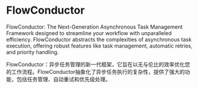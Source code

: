 # FlowConductor
FlowConductor: The Next-Generation Asynchronous Task Management Framework designed to streamline your workflow with unparalleled efficiency. FlowConductor abstracts the complexities of asynchronous task execution, offering robust features like task management, automatic retries, and priority handling.

FlowConductor：异步任务管理的新一代框架，它旨在以无与伦比的效率优化您的工作流程。FlowConductor抽象化了异步任务执行的复杂性，提供了强大的功能，包括任务管理、自动重试和优先级处理。
